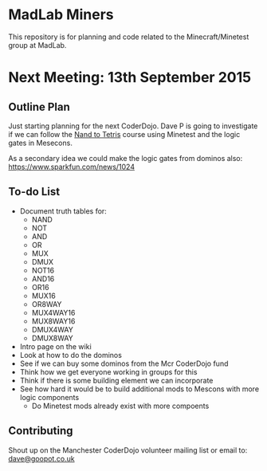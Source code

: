MadLab Miners
=============

This repository is for planning and code related to the Minecraft/Minetest group at MadLab.

Next Meeting:  13th September 2015
===========================

Outline Plan
------------

Just starting planning for the next CoderDojo.  Dave P is going to investigate if we can follow the [Nand to Tetris](http://www.nand2tetris.org/) course using Minetest and the logic gates in Mesecons.

As a secondary idea we could make the logic gates from dominos also:  https://www.sparkfun.com/news/1024

To-do List
----------

* Document truth tables for:
    * NAND
    * NOT
    * AND
    * OR
    * MUX
    * DMUX
    * NOT16
    * AND16
    * OR16
    * MUX16
    * OR8WAY
    * MUX4WAY16
    * MUX8WAY16
    * DMUX4WAY
    * DMUX8WAY
* Intro page on the wiki
* Look at how to do the dominos
* See if we can buy some dominos from the Mcr CoderDojo fund
* Think how we get everyone working in groups for this
* Think if there is some building element we can incorporate
* See how hard it would be to build additional mods to Mescons with more logic components
    * Do Minetest mods already exist with more compoents

Contributing
------------

Shout up on the Manchester CoderDojo volunteer mailing list or email to: dave@goopot.co.uk
